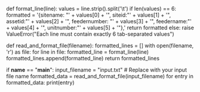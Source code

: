def format_line(line):
    values = line.strip().split('\t')
    if len(values) == 6:
        formatted = '{sitename: "' + values[0] + '", siteid:"' + values[1] + '", assetid:"' + values[2] + '", feedernumber: "' + values[3] + '", feedername:"' + values[4] + '", unitnumber:"' + values[5] + '"},'
        return formatted
    else:
        raise ValueError("Each line must contain exactly 6 tab-separated values")

def read_and_format_file(filename):
    formatted_lines = []
    with open(filename, 'r') as file:
        for line in file:
            formatted_line = format_line(line)
            formatted_lines.append(formatted_line)
    return formatted_lines

if __name__ == "__main__":
    input_filename = "input.txt"  # Replace with your input file name
    formatted_data = read_and_format_file(input_filename)
    for entry in formatted_data:
        print(entry)
